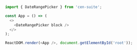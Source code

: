 <!--start-code-->

```js
import { DateRangePicker } from 'cen-suite';

const App = () => (
  <>
    <DateRangePicker block />
  </>
);

ReactDOM.render(<App />, document.getElementById('root'));
```

<!--end-code-->
